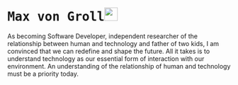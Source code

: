 # <samp>Max von Groll</samp><img src="https://github.com/mupezzuol/mupezzuol/assets/robotic-hand.gif" width="30px" height="30px">

As becoming Software Developer, independent researcher of the relationship between human and technology and father of two kids, I am convinced that we can redefine and shape the future. All it takes is to understand technology as our essential form of interaction with our environment. An understanding of the relationship of human and technology must be a priority today.
<!--
**maxgroll/maxgroll** is a ✨ _special_ ✨ repository because its `README.md` (this file) appears on your GitHub profile.

Here are some ideas to get you started:

- 🔭 I’m currently working on ...
- 🌱 I’m currently learning ...
- 👯 I’m looking to collaborate on ...
- 🤔 I’m looking for help with ...
- 💬 Ask me about ...
- 📫 How to reach me: ...
- 😄 Pronouns: ...
- ⚡ Fun fact: ...
-->
